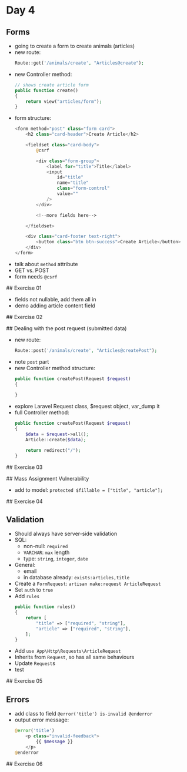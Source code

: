 # Day 4

## Forms
- going to create a form to create animals (articles)
- new route:
    ```php
    Route::get('/animals/create', "Articles@create");
    ```
- new Controller method:
    ```php
    // shows create article form
    public function create()
    {
        return view("articles/form");
    }
    ```
- form structure:
    ```php
    <form method="post" class="form card">
        <h2 class="card-header">Create Article</h2>

        <fieldset class="card-body">
            @csrf

            <div class="form-group">
                <label for="title">Title</label>
                <input
                    id="title"
                    name="title"
                    class="form-control"
                    value=""
                />
            </div>

            <!--more fields here-->

        </fieldset>

        <div class="card-footer text-right">
            <button class="btn btn-success">Create Article</button>
        </div>
    </form>
    ```
- talk about `method` attribute
- GET vs. POST
- form needs `@csrf`

## Exercise 01

- fields not nullable, add them all in
- demo adding article content field

## Exercise 02

## Dealing with the post request (submitted data)
- new route:
    ```php
    Route::post('/animals/create', "Articles@createPost");
    ```
- note `post` part
- new Controller method structure:
    ```php
    public function createPost(Request $request)
    {
        
    }
    ```
- explore Laravel Request class, $request object, var_dump it
- full Controller method:
    ```php
    public function createPost(Request $request)
    {
        $data = $request->all();
        Article::create($data);

        return redirect("/");
    }
    ```

## Exercise 03

## Mass Assignment Vulnerability
- add to model:
    `protected $fillable = ["title", "article"];`

## Exercise 04

## Validation
- Should always have server-side validation
- SQL:
    - non-null: `required`
    - `VARCHAR`: `max` length
    - type: `string`, `integer`, `date`
- General:
    - email
    - in database already: `exists:articles,title`
- Create a `FormRequest`: `artisan make:request ArticleRequest`
- Set `auth` to `true`
- Add `rules`
    ```php
    public function rules()
    {
        return [
            "title" => ["required", "string"],
            "article" => ["required", "string"],
        ];
    }
    ```
- Add `use App\Http\Requests\ArticleRequest`
- Inherits from `Request`, so has all same behaviours
- Update `Request`s
- test

## Exercise 05

## Errors
- add class to field `@error('title') is-invalid @enderror`
- output error message:
    ```php
    @error('title')
        <p class="invalid-feedback">
            {{ $message }}
        </p>
    @enderror
    ```

## Exercise 06